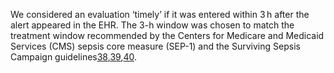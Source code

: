 We considered an evaluation ‘timely’ if it was entered within 3 h after the alert appeared in the EHR. The 3-h window was chosen to match the treatment window recommended by the Centers for Medicare and Medicaid Services (CMS) sepsis core measure (SEP-1) and the Surviving Sepsis Campaign guidelines[38](https://www.nature.com/articles/s41591-022-01895-z#ref-CR38),[39](https://www.nature.com/articles/s41591-022-01895-z#ref-CR39),[40](https://www.nature.com/articles/s41591-022-01895-z#ref-CR40).